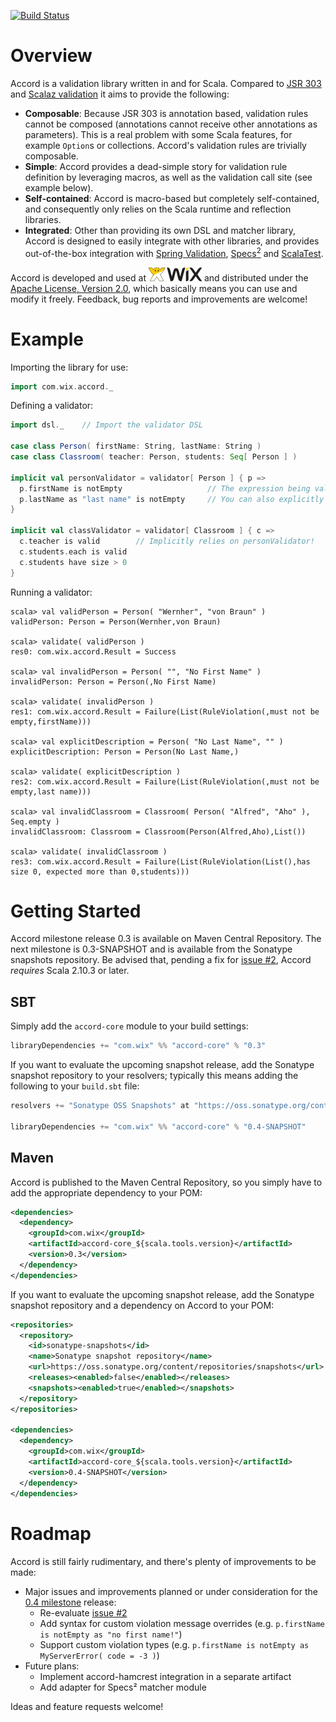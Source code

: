 [![Build Status](https://travis-ci.org/wix/accord.png?branch=master)](https://travis-ci.org/wix/accord)

Overview
========

Accord is a validation library written in and for Scala. Compared to [JSR 303](http://jcp.org/en/jsr/detail?id=303) and [Scalaz validation](https://github.com/scalaz/scalaz/blob/scalaz-seven/core/src/main/scala/scalaz/Validation.scala) it aims to provide the following:

* __Composable__: Because JSR 303 is annotation based, validation rules cannot be composed (annotations cannot receive other annotations as parameters). This is a real problem with some Scala features, for example `Option`s or collections. Accord's validation rules are trivially composable.
* __Simple__: Accord provides a dead-simple story for validation rule definition by leveraging macros, as well as the validation call site (see example below).
* __Self-contained__: Accord is macro-based but completely self-contained, and consequently only relies on the Scala runtime and reflection libraries.
* __Integrated__: Other than providing its own DSL and matcher library, Accord is designed to easily integrate with other libraries, and provides out-of-the-box integration with [Spring Validation](https://github.com/wix/accord/wiki/Spring-Integration), [Specs<sup>2</sup>](https://github.com/wix/accord/wiki/Specs%C2%B2-Integration) and [ScalaTest](https://github.com/wix/accord/wiki/ScalaTest-Integration).

Accord is developed and used at [![Wix.com Logo](wix_logo.png)](http://www.wix.com) and distributed under the [Apache License, Version 2.0](http://www.apache.org/licenses/LICENSE-2.0), which basically means you can use and modify it freely. Feedback, bug reports and improvements are welcome!

Example
=======

Importing the library for use:

```scala
import com.wix.accord._
```

Defining a validator:

```scala
import dsl._    // Import the validator DSL

case class Person( firstName: String, lastName: String )
case class Classroom( teacher: Person, students: Seq[ Person ] )

implicit val personValidator = validator[ Person ] { p =>
  p.firstName is notEmpty                   // The expression being validated is resolved automatically, see below
  p.lastName as "last name" is notEmpty     // You can also explicitly describe the expression being validated
}

implicit val classValidator = validator[ Classroom ] { c =>
  c.teacher is valid        // Implicitly relies on personValidator!
  c.students.each is valid
  c.students have size > 0
}
```


Running a validator:

```
scala> val validPerson = Person( "Wernher", "von Braun" )
validPerson: Person = Person(Wernher,von Braun)

scala> validate( validPerson )
res0: com.wix.accord.Result = Success

scala> val invalidPerson = Person( "", "No First Name" )
invalidPerson: Person = Person(,No First Name)

scala> validate( invalidPerson )
res1: com.wix.accord.Result = Failure(List(RuleViolation(,must not be empty,firstName)))

scala> val explicitDescription = Person( "No Last Name", "" )
explicitDescription: Person = Person(No Last Name,)

scala> validate( explicitDescription )
res2: com.wix.accord.Result = Failure(List(RuleViolation(,must not be empty,last name)))

scala> val invalidClassroom = Classroom( Person( "Alfred", "Aho" ), Seq.empty )
invalidClassroom: Classroom = Classroom(Person(Alfred,Aho),List())

scala> validate( invalidClassroom )
res3: com.wix.accord.Result = Failure(List(RuleViolation(List(),has size 0, expected more than 0,students)))
```

Getting Started
===============

Accord milestone release 0.3 is available on Maven Central Repository. The next milestone is 0.3-SNAPSHOT and is available from the Sonatype snapshots repository. Be advised that, pending a fix for [issue #2](../../issues/2), Accord _requires_ Scala 2.10.3 or later.

SBT
---

Simply add the `accord-core` module to your build settings:

```scala
libraryDependencies += "com.wix" %% "accord-core" % "0.3"
```

If you want to evaluate the upcoming snapshot release, add the Sonatype snapshot repository to your resolvers; typically this means adding the following to your `build.sbt` file:

```scala
resolvers += "Sonatype OSS Snapshots" at "https://oss.sonatype.org/content/repositories/snapshots"

libraryDependencies += "com.wix" %% "accord-core" % "0.4-SNAPSHOT"
```

Maven
-----

Accord is published to the Maven Central Repository, so you simply have to add the appropriate dependency to your POM:

```xml
<dependencies>
  <dependency>
    <groupId>com.wix</groupId>
    <artifactId>accord-core_${scala.tools.version}</artifactId>
    <version>0.3</version>
  </dependency>
</dependencies>
```

If you want to evaluate the upcoming snapshot release, add the Sonatype snapshot repository and a dependency on Accord to your POM:

```xml
<repositories>
  <repository>
    <id>sonatype-snapshots</id>
    <name>Sonatype snapshot repository</name>
    <url>https://oss.sonatype.org/content/repositories/snapshots</url>
    <releases><enabled>false</enabled></releases>
    <snapshots><enabled>true</enabled></snapshots>
  </repository>
</repositories>

<dependencies>
  <dependency>
    <groupId>com.wix</groupId>
    <artifactId>accord-core_${scala.tools.version}</artifactId>
    <version>0.4-SNAPSHOT</version>
  </dependency>
</dependencies>
```

Roadmap
=======

Accord is still fairly rudimentary, and there's plenty of improvements to be made:

* Major issues and improvements planned or under consideration for the [0.4 milestone](https://github.com/wix/accord/issues?milestone=4&state=open) release:
    * Re-evaluate [issue #2](../../issues/2)
    * Add syntax for custom violation message overrides (e.g. `p.firstName is notEmpty as "no first name!"`)
    * Support custom violation types (e.g. `p.firstName is notEmpty as MyServerError( code = -3 )`)
* Future plans:
    * Implement accord-hamcrest integration in a separate artifact
    * Add adapter for Specs² matcher module

Ideas and feature requests welcome!

